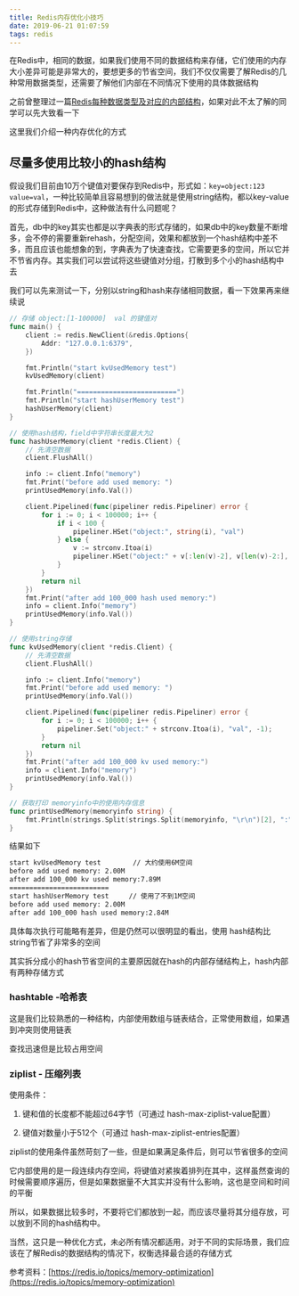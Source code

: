 ```yaml
---
title: Redis内存优化小技巧
date: 2019-06-21 01:07:59
tags: redis
---
```


在Redis中，相同的数据，如果我们使用不同的数据结构来存储，它们使用的内存大小差异可能是非常大的，要想更多的节省空间，我们不仅仅需要了解Redis的几种常用数据类型，还需要了解他们内部在不同情况下使用的具体数据结构

之前曾整理过一篇[Redis每种数据类型及对应的内部结构](https://zhengw-tech.com/2019/02/07/Redis数据结构概览/)，如果对此不太了解的同学可以先大致看一下



这里我们介绍一种内存优化的方式

## 尽量多使用比较小的hash结构

假设我们目前由10万个键值对要保存到Redis中，形式如：`key=object:123 value=val`，一种比较简单且容易想到的做法就是使用string结构，都以key-value的形式存储到Redis中，这种做法有什么问题呢？

首先，db中的key其实也都是以字典表的形式存储的，如果db中的key数量不断增多，会不停的需要重新rehash，分配空间，效果和都放到一个hash结构中差不多，而且应该也能想象的到，字典表为了快速查找，它需要更多的空间，所以它并不节省内存。其实我们可以尝试将这些键值对分组，打散到多个小的hash结构中去

<!-- more -->

我们可以先来测试一下，分别以string和hash来存储相同数据，看一下效果再来继续说

```go
// 存储 object:[1-100000]  val 的键值对
func main() {
    client := redis.NewClient(&redis.Options{
        Addr: "127.0.0.1:6379",
    })

    fmt.Println("start kvUsedMemory test")
    kvUsedMemory(client)

    fmt.Println("=========================")
    fmt.Println("start hashUserMemory test")
    hashUserMemory(client)
}

// 使用hash结构，field中字符串长度最大为2
func hashUserMemory(client *redis.Client) {
    // 先清空数据
    client.FlushAll()

    info := client.Info("memory")
    fmt.Print("before add used memory: ")
    printUsedMemory(info.Val())

    client.Pipelined(func(pipeliner redis.Pipeliner) error {
        for i := 0; i < 100000; i++ {
            if i < 100 {
                pipeliner.HSet("object:", string(i), "val")
            } else {
                v := strconv.Itoa(i)
                pipeliner.HSet("object:" + v[:len(v)-2], v[len(v)-2:], "val")
            }
        }
        return nil
    })
    fmt.Print("after add 100_000 hash used memory:")
    info = client.Info("memory")
    printUsedMemory(info.Val())
}

// 使用string存储
func kvUsedMemory(client *redis.Client) {
    // 先清空数据
    client.FlushAll()

    info := client.Info("memory")
    fmt.Print("before add used memory: ")
    printUsedMemory(info.Val())

    client.Pipelined(func(pipeliner redis.Pipeliner) error {
        for i := 0; i < 100000; i++ {
            pipeliner.Set("object:" + strconv.Itoa(i), "val", -1);
        }
        return nil
    })
    fmt.Print("after add 100_000 kv used memory:")
    info = client.Info("memory")
    printUsedMemory(info.Val())
}

// 获取打印 memoryinfo中的使用内存信息
func printUsedMemory(memoryinfo string) {
    fmt.Println(strings.Split(strings.Split(memoryinfo, "\r\n")[2], ":")[1])
}

```

结果如下

```txt
start kvUsedMemory test        // 大约使用6M空间
before add used memory: 2.00M
after add 100_000 kv used memory:7.89M
=========================
start hashUserMemory test     // 使用了不到1M空间
before add used memory: 2.00M
after add 100_000 hash used memory:2.84M
```

具体每次执行可能略有差异，但是仍然可以很明显的看出，使用 hash结构比string节省了非常多的空间



其实拆分成小的hash节省空间的主要原因就在hash的内部存储结构上，hash内部有两种存储方式

### hashtable -哈希表

这是我们比较熟悉的一种结构，内部使用数组与链表结合，正常使用数组，如果遇到冲突则使用链表

查找迅速但是比较占用空间

### ziplist - 压缩列表

使用条件：

1. 键和值的长度都不能超过64字节（可通过 hash-max-ziplist-value配置）

2. 键值对数量小于512个（可通过 hash-max-ziplist-entries配置）

ziplist的使用条件虽然苛刻了一些，但是如果满足条件后，则可以节省很多的空间

它内部使用的是一段连续内存空间，将键值对紧挨着排列在其中，这样虽然查询的时候需要顺序遍历，但是如果数据量不大其实并没有什么影响，这也是空间和时间的平衡



所以，如果数据比较多时，不要将它们都放到一起，而应该尽量将其分组存放，可以放到不同的hash结构中。

当然，这只是一种优化方式，未必所有情况都适用，对于不同的实际场景，我们应该在了解Redis的数据结构的情况下，权衡选择最合适的存储方式



参考资料：[https://redis.io/topics/memory-optimization](https://redis.io/topics/memory-optimization)